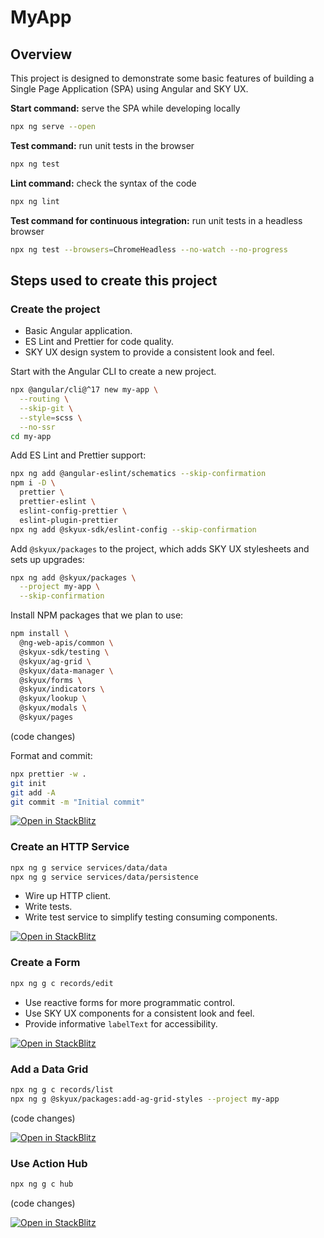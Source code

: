 # MyApp

## Overview

This project is designed to demonstrate some basic features of building a Single Page Application (SPA) using Angular and SKY UX.

**Start command:** serve the SPA while developing locally

```bash
npx ng serve --open
```

**Test command:** run unit tests in the browser

```bash
npx ng test
```

**Lint command:** check the syntax of the code

```bash
npx ng lint
```

**Test command for continuous integration:** run unit tests in a headless browser

```bash
npx ng test --browsers=ChromeHeadless --no-watch --no-progress
```

## Steps used to create this project

### Create the project

- Basic Angular application.
- ES Lint and Prettier for code quality.
- SKY UX design system to provide a consistent look and feel.

Start with the Angular CLI to create a new project.

```bash
npx @angular/cli@^17 new my-app \
  --routing \
  --skip-git \
  --style=scss \
  --no-ssr
cd my-app
```

Add ES Lint and Prettier support:

```bash
npx ng add @angular-eslint/schematics --skip-confirmation
npm i -D \
  prettier \
  prettier-eslint \
  eslint-config-prettier \
  eslint-plugin-prettier
npx ng add @skyux-sdk/eslint-config --skip-confirmation
```

Add `@skyux/packages` to the project, which adds SKY UX stylesheets and sets up upgrades:

```bash
npx ng add @skyux/packages \
  --project my-app \
  --skip-confirmation
```

Install NPM packages that we plan to use:

```bash
npm install \
  @ng-web-apis/common \
  @skyux-sdk/testing \
  @skyux/ag-grid \
  @skyux/data-manager \
  @skyux/forms \
  @skyux/indicators \
  @skyux/lookup \
  @skyux/modals \
  @skyux/pages
```

(code changes)

Format and commit:

```bash
npx prettier -w .
git init
git add -A
git commit -m "Initial commit"
```

[![Open in StackBlitz](https://developer.stackblitz.com/img/open_in_stackblitz.svg)](https://stackblitz.com/fork/github/johnhwhite/my-app/tree/00-create-project?template=node)

### Create an HTTP Service

```bash
npx ng g service services/data/data
npx ng g service services/data/persistence
```

- Wire up HTTP client.
- Write tests.
- Write test service to simplify testing consuming components.

[![Open in StackBlitz](https://developer.stackblitz.com/img/open_in_stackblitz.svg)](https://stackblitz.com/fork/github/johnhwhite/my-app/tree/01-create-http-service?template=node&file=src%2Fapp%2Fservices%2Frecords-data%2Frecords-data.service.ts)

### Create a Form

```bash
npx ng g c records/edit
```

- Use reactive forms for more programmatic control.
- Use SKY UX components for a consistent look and feel.
- Provide informative `labelText` for accessibility.

[![Open in StackBlitz](https://developer.stackblitz.com/img/open_in_stackblitz.svg)](https://stackblitz.com/fork/github/johnhwhite/my-app/tree/02-create-form?template=node&file=src%2Fapp%2Frecords%2Fedit%2Fedit.component.html)

### Add a Data Grid

```bash
npx ng g c records/list
npx ng g @skyux/packages:add-ag-grid-styles --project my-app
```

(code changes)

[![Open in StackBlitz](https://developer.stackblitz.com/img/open_in_stackblitz.svg)](https://stackblitz.com/fork/github/johnhwhite/my-app/tree/03-data-grid?template=node&file=src%2Fapp%2Frecords%2Flist%2Flist.component.html)

### Use Action Hub

```bash
npx ng g c hub
```

(code changes)

[![Open in StackBlitz](https://developer.stackblitz.com/img/open_in_stackblitz.svg)](https://stackblitz.com/fork/github/johnhwhite/my-app/tree/04-action-hub?template=node&file=src%2Fapp%2Fhub%2Fhub.component.html)
